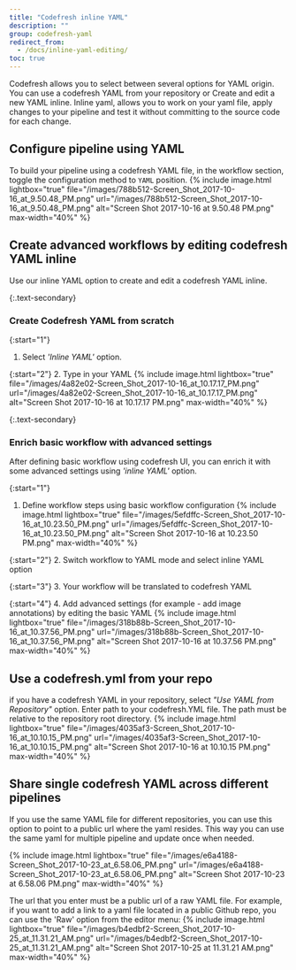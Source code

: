 ```yaml
---
title: "Codefresh inline YAML"
description: ""
group: codefresh-yaml
redirect_from:
  - /docs/inline-yaml-editing/
toc: true
---
```

Codefresh allows you to select between several options for YAML origin. You can use a codefresh YAML from your repository or  Create and edit a new YAML inline.
Inline yaml, allows you to work on your yaml file, apply changes to your pipeline and test it without committing to the source code for each change.

## Configure pipeline using YAML
To build your pipeline using a codefresh YAML file, in the workflow section, toggle the configuration method to  ```YAML``` position.
{% include image.html lightbox="true" file="/images/788b512-Screen_Shot_2017-10-16_at_9.50.48_PM.png" url="/images/788b512-Screen_Shot_2017-10-16_at_9.50.48_PM.png" alt="Screen Shot 2017-10-16 at 9.50.48 PM.png" max-width="40%" %}

## Create advanced workflows by editing codefresh YAML inline
Use our inline YAML option to create and edit a codefresh YAML inline.

{:.text-secondary}
### Create Codefresh YAML from scratch
{:start="1"}
1. Select *'Inline YAML'* option.

{:start="2"}
2. Type in your YAML
{% include image.html lightbox="true" file="/images/4a82e02-Screen_Shot_2017-10-16_at_10.17.17_PM.png" url="/images/4a82e02-Screen_Shot_2017-10-16_at_10.17.17_PM.png" alt="Screen Shot 2017-10-16 at 10.17.17 PM.png" max-width="40%" %}

{:.text-secondary}
### Enrich basic workflow with advanced settings
After defining basic workflow using codefresh UI, you can enrich it with some advanced settings using *'inline YAML'* option.

{:start="1"}
1. Define workflow steps using basic workflow configuration
{% include image.html lightbox="true" file="/images/5efdffc-Screen_Shot_2017-10-16_at_10.23.50_PM.png" url="/images/5efdffc-Screen_Shot_2017-10-16_at_10.23.50_PM.png" alt="Screen Shot 2017-10-16 at 10.23.50 PM.png" max-width="40%" %}

{:start="2"}
2. Switch workflow to YAML mode and select inline YAML option

{:start="3"}
3. Your workflow will be translated to codefresh YAML

{:start="4"}
4. Add advanced settings (for example - add image annotations) by editing the basic YAML
{% include image.html lightbox="true" file="/images/318b88b-Screen_Shot_2017-10-16_at_10.37.56_PM.png" url="/images/318b88b-Screen_Shot_2017-10-16_at_10.37.56_PM.png" alt="Screen Shot 2017-10-16 at 10.37.56 PM.png" max-width="40%" %}

## Use a codefresh.yml from your repo
if you have a codefresh YAML in your repository, select *"Use YAML from Repository"* option. 
Enter path to your codefresh.YML file. The path must be relative to the repository root directory.
{% include image.html lightbox="true" file="/images/4035af3-Screen_Shot_2017-10-16_at_10.10.15_PM.png" url="/images/4035af3-Screen_Shot_2017-10-16_at_10.10.15_PM.png" alt="Screen Shot 2017-10-16 at 10.10.15 PM.png" max-width="40%" %} 

## Share single codefresh YAML across different pipelines
If you use the same YAML file for different repositories, you can use this option to point to a public url where the yaml resides. This way you can use the same yaml for multiple pipeline and update once when needed.

{% include image.html lightbox="true" file="/images/e6a4188-Screen_Shot_2017-10-23_at_6.58.06_PM.png" url="/images/e6a4188-Screen_Shot_2017-10-23_at_6.58.06_PM.png" alt="Screen Shot 2017-10-23 at 6.58.06 PM.png" max-width="40%" %}

The url that you enter must be a public url of a raw YAML file. For example, if you want to add a link to a yaml file located in a public Github repo, you can use the 'Raw' option from the editor menu:
{% include image.html lightbox="true" file="/images/b4edbf2-Screen_Shot_2017-10-25_at_11.31.21_AM.png" url="/images/b4edbf2-Screen_Shot_2017-10-25_at_11.31.21_AM.png" alt="Screen Shot 2017-10-25 at 11.31.21 AM.png" max-width="40%" %}
